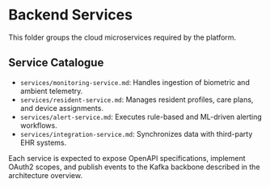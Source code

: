 # Backend Services

This folder groups the cloud microservices required by the platform.

## Service Catalogue

- `services/monitoring-service.md`: Handles ingestion of biometric and ambient telemetry.
- `services/resident-service.md`: Manages resident profiles, care plans, and device assignments.
- `services/alert-service.md`: Executes rule-based and ML-driven alerting workflows.
- `services/integration-service.md`: Synchronizes data with third-party EHR systems.

Each service is expected to expose OpenAPI specifications, implement OAuth2 scopes, and publish events to the Kafka backbone described in the architecture overview.
